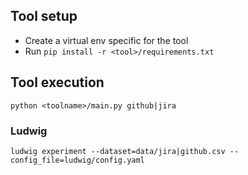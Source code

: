 
## Tool setup

* Create a virtual env specific for the tool
* Run `pip install -r <tool>/requirements.txt`

## Tool execution

```shell
python <toolname>/main.py github|jira
```

### Ludwig

```shell
ludwig experiment --dataset=data/jira|github.csv --config_file=ludwig/config.yaml 
```
